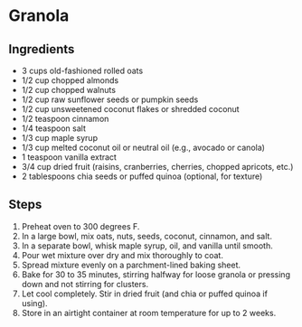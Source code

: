 # Granola

## Ingredients
- 3 cups old-fashioned rolled oats
- 1/2 cup chopped almonds
- 1/2 cup chopped walnuts
- 1/2 cup raw sunflower seeds or pumpkin seeds
- 1/2 cup unsweetened coconut flakes or shredded coconut
- 1/2 teaspoon cinnamon
- 1/4 teaspoon salt
- 1/3 cup maple syrup
- 1/3 cup melted coconut oil or neutral oil (e.g., avocado or canola)
- 1 teaspoon vanilla extract
- 3/4 cup dried fruit (raisins, cranberries, cherries, chopped apricots, etc.)
- 2 tablespoons chia seeds or puffed quinoa (optional, for texture)

## Steps
1. Preheat oven to 300 degrees F.
2. In a large bowl, mix oats, nuts, seeds, coconut, cinnamon, and salt.
3. In a separate bowl, whisk maple syrup, oil, and vanilla until smooth.
4. Pour wet mixture over dry and mix thoroughly to coat.
5. Spread mixture evenly on a parchment-lined baking sheet.
6. Bake for 30 to 35 minutes, stirring halfway for loose granola or pressing down and not stirring for clusters.
7. Let cool completely. Stir in dried fruit (and chia or puffed quinoa if using).
8. Store in an airtight container at room temperature for up to 2 weeks.